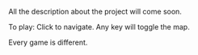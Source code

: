 All the description about the project will come soon.

To play: 
Click to navigate. Any key will toggle the map.

Every game is different.